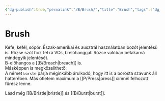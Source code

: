 ```yaml
---
{"dg-publish":true,"permalink":"/B/Brush/","title":"Brush","tags":["dg_uploaded"],"created":"2023-11-29T01:42","updated":"2023-11-29T01:42"}
---
```



# Brush

Kefe, kefél, söpör. Észak-amerikai és ausztrál használatban bozót jelentésű is. Rőzse szót hoz fel rá VCs, b előhanggal. Rőzse valóban betakarná mindegyik jelentését.  
B-előhangos a [[B/Breach\|breach]] is.  
Másképpen is megközelíthető:  
A német `bürste` párja méginkább árulkodó, hogy itt is a borosta szavunk áll hátterében. Más ötletem maximum a [[P/Press\|press]] címnél felhozott fűrész lenne.  

Lásd még [[B/Bristle\|bristle]] és [[B/Burst\|burst]].  